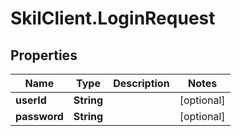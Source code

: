 # SkilClient.LoginRequest

## Properties
Name | Type | Description | Notes
------------ | ------------- | ------------- | -------------
**userId** | **String** |  | [optional] 
**password** | **String** |  | [optional] 


